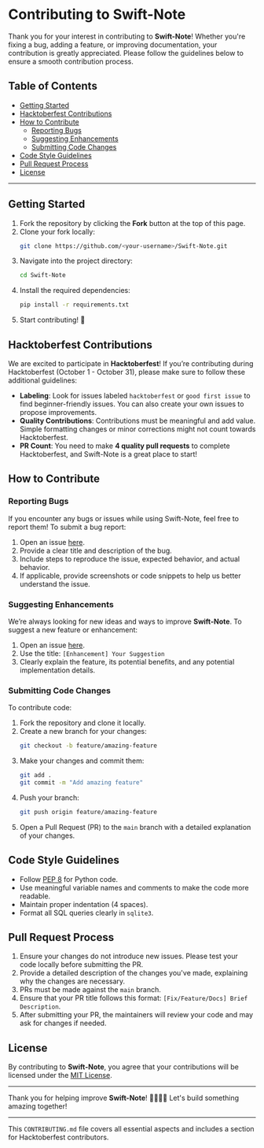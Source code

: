 

# Contributing to Swift-Note

Thank you for your interest in contributing to **Swift-Note**! Whether you're fixing a bug, adding a feature, or improving documentation, your contribution is greatly appreciated. Please follow the guidelines below to ensure a smooth contribution process.

## Table of Contents

- [Getting Started](#getting-started)
- [Hacktoberfest Contributions](#hacktoberfest-contributions)
- [How to Contribute](#how-to-contribute)
  - [Reporting Bugs](#reporting-bugs)
  - [Suggesting Enhancements](#suggesting-enhancements)
  - [Submitting Code Changes](#submitting-code-changes)
- [Code Style Guidelines](#code-style-guidelines)
- [Pull Request Process](#pull-request-process)
- [License](#license)

---

## Getting Started

1. Fork the repository by clicking the **Fork** button at the top of this page.
2. Clone your fork locally:
   ```bash
   git clone https://github.com/<your-username>/Swift-Note.git
   ```
3. Navigate into the project directory:
   ```bash
   cd Swift-Note
   ```
4. Install the required dependencies:
   ```bash
   pip install -r requirements.txt
   ```
5. Start contributing! 🎉

## Hacktoberfest Contributions

We are excited to participate in **Hacktoberfest**! If you’re contributing during Hacktoberfest (October 1 - October 31), please make sure to follow these additional guidelines:

- **Labeling**: Look for issues labeled `hacktoberfest` or `good first issue` to find beginner-friendly issues. You can also create your own issues to propose improvements.
- **Quality Contributions**: Contributions must be meaningful and add value. Simple formatting changes or minor corrections might not count towards Hacktoberfest.
- **PR Count**: You need to make **4 quality pull requests** to complete Hacktoberfest, and Swift-Note is a great place to start!

## How to Contribute

### Reporting Bugs

If you encounter any bugs or issues while using Swift-Note, feel free to report them! To submit a bug report:

1. Open an issue [here](https://github.com/EzazAA/Swift-Note/issues).
2. Provide a clear title and description of the bug.
3. Include steps to reproduce the issue, expected behavior, and actual behavior.
4. If applicable, provide screenshots or code snippets to help us better understand the issue.

### Suggesting Enhancements

We’re always looking for new ideas and ways to improve **Swift-Note**. To suggest a new feature or enhancement:

1. Open an issue [here](https://github.com/EzazAA/Swift-Note/issues).
2. Use the title: `[Enhancement] Your Suggestion`
3. Clearly explain the feature, its potential benefits, and any potential implementation details.

### Submitting Code Changes

To contribute code:

1. Fork the repository and clone it locally.
2. Create a new branch for your changes:
   ```bash
   git checkout -b feature/amazing-feature
   ```
3. Make your changes and commit them:
   ```bash
   git add .
   git commit -m "Add amazing feature"
   ```
4. Push your branch:
   ```bash
   git push origin feature/amazing-feature
   ```
5. Open a Pull Request (PR) to the `main` branch with a detailed explanation of your changes.

## Code Style Guidelines

- Follow [PEP 8](https://www.python.org/dev/peps/pep-0008/) for Python code.
- Use meaningful variable names and comments to make the code more readable.
- Maintain proper indentation (4 spaces).
- Format all SQL queries clearly in `sqlite3`.

## Pull Request Process

1. Ensure your changes do not introduce new issues. Please test your code locally before submitting the PR.
2. Provide a detailed description of the changes you've made, explaining why the changes are necessary.
3. PRs must be made against the `main` branch.
4. Ensure that your PR title follows this format: `[Fix/Feature/Docs] Brief Description`.
5. After submitting your PR, the maintainers will review your code and may ask for changes if needed.

## License

By contributing to **Swift-Note**, you agree that your contributions will be licensed under the [MIT License](LICENSE).

---

Thank you for helping improve **Swift-Note**! 👨‍💻👩‍💻 Let's build something amazing together!

---

This `CONTRIBUTING.md` file covers all essential aspects and includes a section for Hacktoberfest contributors.
